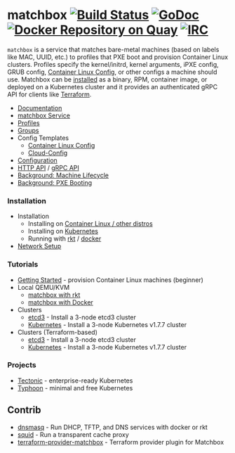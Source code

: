 # matchbox [![Build Status](https://travis-ci.org/coreos/matchbox.svg?branch=master)](https://travis-ci.org/coreos/matchbox) [![GoDoc](https://godoc.org/github.com/coreos/matchbox?status.png)](https://godoc.org/github.com/coreos/matchbox) [![Docker Repository on Quay](https://quay.io/repository/coreos/matchbox/status "Docker Repository on Quay")](https://quay.io/repository/coreos/matchbox) [![IRC](https://img.shields.io/badge/irc-%23coreos-449FD8.svg)](https://botbot.me/freenode/coreos)

`matchbox` is a service that matches bare-metal machines (based on labels like MAC, UUID, etc.) to profiles that PXE boot and provision Container Linux clusters. Profiles specify the kernel/initrd, kernel arguments, iPXE config, GRUB config, [Container Linux Config][cl-config], or other configs a machine should use. Matchbox can be [installed](Documentation/deployment.md) as a binary, RPM, container image, or deployed on a Kubernetes cluster and it provides an authenticated gRPC API for clients like [Terraform][terraform].

* [Documentation][docs]
* [matchbox Service](Documentation/matchbox.md)
* [Profiles](Documentation/matchbox.md#profiles)
* [Groups](Documentation/matchbox.md#groups)
* Config Templates
    * [Container Linux Config][cl-config]
    * [Cloud-Config][cloud-config]
* [Configuration](Documentation/config.md)
* [HTTP API](Documentation/api.md) / [gRPC API](https://godoc.org/github.com/coreos/matchbox/matchbox/client)
* [Background: Machine Lifecycle](Documentation/machine-lifecycle.md)
* [Background: PXE Booting](Documentation/network-booting.md)

### Installation

* Installation
    * Installing on [Container Linux / other distros](Documentation/deployment.md)
    * Installing on [Kubernetes](Documentation/deployment.md#kubernetes)
    * Running with [rkt](Documentation/deployment.md#rkt) / [docker](Documentation/deployment.md#docker)
* [Network Setup](Documentation/network-setup.md)

### Tutorials

* [Getting Started](Documentation/getting-started.md) - provision Container Linux machines (beginner)
* Local QEMU/KVM
    * [matchbox with rkt](Documentation/getting-started-rkt.md)
    * [matchbox with Docker](Documentation/getting-started-docker.md)
* Clusters
  * [etcd3](Documentation/getting-started-rkt.md) - Install a 3-node etcd3 cluster
  * [Kubernetes](Documentation/bootkube.md) - Install a 3-node Kubernetes v1.7.7 cluster
* Clusters (Terraform-based)
  * [etcd3](examples/terraform/etcd3-install/README.md) - Install a 3-node etcd3 cluster
  * [Kubernetes](examples/terraform/bootkube-install/README.md) - Install a 3-node Kubernetes v1.7.7 cluster

### Projects

* [Tectonic](https://coreos.com/tectonic/docs/latest/index.html) - enterprise-ready Kubernetes
* [Typhoon](https://typhoon.psdn.io/) - minimal and free Kubernetes

## Contrib

* [dnsmasq](contrib/dnsmasq/README.md) - Run DHCP, TFTP, and DNS services with docker or rkt
* [squid](contrib/squid/README.md) - Run a transparent cache proxy
* [terraform-provider-matchbox](https://github.com/coreos/terraform-provider-matchbox) - Terraform provider plugin for Matchbox

[docs]: https://coreos.com/matchbox/docs/latest
[terraform]: https://github.com/coreos/terraform-provider-matchbox
[cl-config]: Documentation/container-linux-config.md
[cloud-config]: Documentation/cloud-config.md
